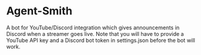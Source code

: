 # Agent-Smith

A bot for YouTube/Discord integration which gives announcements in Discord when a streamer goes live. Note that you will have to provide a YouTube API key and a Discord bot token in settings.json before the bot will work.
